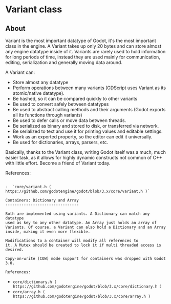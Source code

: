 

Variant class
=============

About
-----

Variant is the most important datatype of Godot, it's the most important
class in the engine. A Variant takes up only 20 bytes and can store
almost any engine datatype inside of it. Variants are rarely used to
hold information for long periods of time, instead they are used mainly
for communication, editing, serialization and generally moving data
around.

A Variant can:

-  Store almost any datatype
-  Perform operations between many variants (GDScript uses Variant as
   its atomic/native datatype).
-  Be hashed, so it can be compared quickly to other variants
-  Be used to convert safely between datatypes
-  Be used to abstract calling methods and their arguments (Godot
   exports all its functions through variants)
-  Be used to defer calls or move data between threads.
-  Be serialized as binary and stored to disk, or transferred via
   network.
-  Be serialized to text and use it for printing values and editable
   settings.
-  Work as an exported property, so the editor can edit it universally.
-  Be used for dictionaries, arrays, parsers, etc.

Basically, thanks to the Variant class, writing Godot itself was a much,
much easier task, as it allows for highly dynamic constructs not common
of C++ with little effort. Become a friend of Variant today.

References:
~~~~~~~~~~~

-  `core/variant.h ( https://github.com/godotengine/godot/blob/3.x/core/variant.h )`

Containers: Dictionary and Array
--------------------------------

Both are implemented using variants. A Dictionary can match any datatype
used as key to any other datatype. An Array just holds an array of
Variants. Of course, a Variant can also hold a Dictionary and an Array
inside, making it even more flexible.

Modifications to a container will modify all references to
it. A Mutex should be created to lock it if multi threaded access is
desired.

Copy-on-write (COW) mode support for containers was dropped with Godot 3.0.

References:
~~~~~~~~~~~

-  `core/dictionary.h ( https://github.com/godotengine/godot/blob/3.x/core/dictionary.h )`
-  `core/array.h ( https://github.com/godotengine/godot/blob/3.x/core/array.h )`
